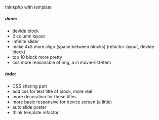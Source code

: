 thinkphp with template

##### done:
 - devide block
 - 2 column layout
 - infinite slider
 - make 4x3 more align (space between blocks) (refactor layout, devide block)
 - top 10 block more pretty
  - css more reasonable of img, a in movie-list-item
##### todo:
 - CSS sharing part
 - add css for text title of block, more real
 - more decoration for these titles
 - more basic responsive for device screen (a little)
 - auto slide poster
 - think template refactor



